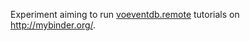 Experiment aiming to run [voeventdb.remote](http://voeventdbremote.readthedocs.org/en/stable/) tutorials on http://mybinder.org/.
